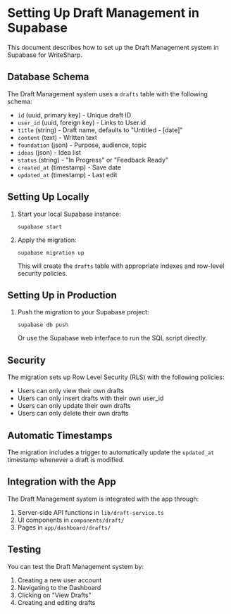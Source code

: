 # Setting Up Draft Management in Supabase

This document describes how to set up the Draft Management system in Supabase for WriteSharp.

## Database Schema

The Draft Management system uses a `drafts` table with the following schema:

- `id` (uuid, primary key) - Unique draft ID
- `user_id` (uuid, foreign key) - Links to User.id
- `title` (string) - Draft name, defaults to "Untitled - [date]"
- `content` (text) - Written text
- `foundation` (json) - Purpose, audience, topic
- `ideas` (json) - Idea list
- `status` (string) - "In Progress" or "Feedback Ready"
- `created_at` (timestamp) - Save date
- `updated_at` (timestamp) - Last edit

## Setting Up Locally

1. Start your local Supabase instance:

   ```
   supabase start
   ```

2. Apply the migration:

   ```
   supabase migration up
   ```

   This will create the `drafts` table with appropriate indexes and row-level security policies.

## Setting Up in Production

1. Push the migration to your Supabase project:

   ```
   supabase db push
   ```

   Or use the Supabase web interface to run the SQL script directly.

## Security

The migration sets up Row Level Security (RLS) with the following policies:

- Users can only view their own drafts
- Users can only insert drafts with their own user_id
- Users can only update their own drafts
- Users can only delete their own drafts

## Automatic Timestamps

The migration includes a trigger to automatically update the `updated_at` timestamp whenever a draft is modified.

## Integration with the App

The Draft Management system is integrated with the app through:

1. Server-side API functions in `lib/draft-service.ts`
2. UI components in `components/draft/`
3. Pages in `app/dashboard/drafts/`

## Testing

You can test the Draft Management system by:

1. Creating a new user account
2. Navigating to the Dashboard
3. Clicking on "View Drafts"
4. Creating and editing drafts
